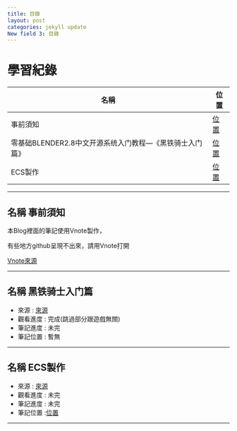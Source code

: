```yaml
---
title: 目錄
layout: post
categories: jekyll update
New field 3: 目錄
---
```


# 學習紀錄

|                      **名稱**                       |        **位置**        |
| --------------------------------------------------- | --------------------- |
| 事前須知 | [位置](#事前須知) |
| 零基础BLENDER2.8中文开源系统入门教程—《黑铁骑士入门篇》 | [位置](#黑铁骑士入门篇) |
| ECS製作 |  [位置](#ECS製作) |

---
<span id="事前須知"></span>
## **名稱**  事前須知

本Blog裡面的筆記使用Vnote製作，

有些地方github呈現不出來，請用Vnote打開

[Vnote來源](https://github.com/tamlok/vnote)

---
<span id="黑铁骑士入门篇"></span>
## **名稱**  黑铁骑士入门篇
- 來源 : [來源](https://www.bilibili.com/video/av55550709?from=search&seid=8483947997694442426)
- 觀看進度 : 完成(跳過部分跟遊戲無關)
- 筆記進度 :  未完
- 筆記位置 : 暫無

---
<span id="ECS製作"></span>
## **名稱**  ECS製作
- 來源 : [來源](https://www.youtube.com/channel/UCFK6NCbuCIVzA6Yj1G_ZqCg)
- 觀看進度 : 未完
- 筆記進度 :  未完
- 筆記位置 :[位置](https://github.com/PeterLukGit/ECS-Introduction)

---